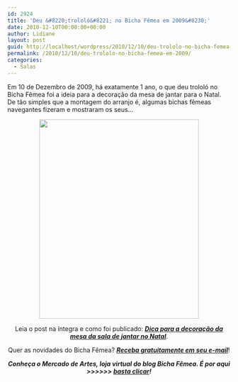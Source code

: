 ```yaml
---
id: 2924
title: 'Deu &#8220;trololó&#8221; no Bicha Fêmea em 2009&#8230;'
date: 2010-12-10T00:00:00+00:00
author: Lidiane
layout: post
guid: http://localhost/wordpress/2010/12/10/deu-trololo-no-bicha-femea-em-2009/
permalink: /2010/12/10/deu-trololo-no-bicha-femea-em-2009/
categories:
  - Salas
---
```

Em 10 de Dezembro de 2009, há exatamente 1 ano, o que deu trololó no Bicha Fêmea foi a ideia para a decoração da mesa de jantar para o Natal. De tão simples que a montagem do arranjo é, algumas bichas fêmeas navegantes fizeram e mostraram os seus&#8230;<!--more-->

<p style="text-align: center;">
  <a href="http://www.trololodemulher.com.br/blog/wp-content/uploads/2009/12/la103374_1207_centerpiece_xl1.jpg"><img class="alignnone size-full wp-image-3829" title="la103374_1207_centerpiece_xl[1]" src="http://www.trololodemulher.com.br/blog/wp-content/uploads/2009/12/la103374_1207_centerpiece_xl1.jpg" alt="" width="360" height="450" /></a>
</p>

<p style="text-align: center;">
  Leia o post na íntegra e como foi publicado: <strong><em><a href="http://www.trololodemulher.com.br/2009/12/10/decoracao-da-mesa-de-natal/" target="_self">Dica para a decoração da mesa da sala de jantar no Natal</a></em></strong>.
</p>

<p style="text-align: center;">
  Quer as novidades do Bicha Fêmea? <strong><em><a href="http://feedburner.google.com/fb/a/mailverify?uri=blogbichafemea&loc=pt_BR">Receba gratuitamente em seu e-mail</a></em></strong>!
</p>

<p style="text-align: center;">
  <strong><em>Conheça o Mercado de Artes, loja virtual do blog Bicha Fêmea. É por aqui >>>>>> </em><a href="http://www.trololodemulher.com.br/loja/"><em>basta clicar</em></a><em>!</em></strong>
</p>

<p style="text-align: center;">
   
</p>